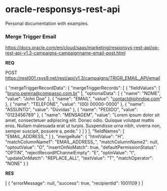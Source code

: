 # oracle-responsys-rest-api
Personal documentation with examples.

### Merge Trigger Email
https://docs.oracle.com/en/cloud/saas/marketing/responsys-rest-api/op-rest-api-v1.3-campaigns-campaignname-email-post.html

**REQ**

POST https://rest001.rsys9.net/rest/api/v1.3/campaigns/TRIGR_EMAIL_API/email

{
  "mergeTriggerRecordData": {
    "mergeTriggerRecords": [
      {
        "fieldValues": [
          "bruno.pereira@compasso.com.br"
        ],
        "optionalData": [
          {
            "name": "NOME",
            "value": "John Doe"
          },
          {
            "name": "EMAIL",
            "value": "contact@johndoe.com"
          },
          {
            "name": "TELEFONE",
            "value": "(00) 00000-0000"
          },
          {
            "name": "ASSUNTO",
            "value": "Dúvidas"
          },
          {
            "name": "PEDIDO",
            "value": "0123456789"
          },
          {
            "name": "MENSAGEM",
            "value": "Lorem ipsum dolor sit amet, consectetuer adipiscing elit. Donec odio. Quisque volutpat mattis eros. Nullam malesuada erat ut turpis. Suspendisse urna nibh, viverra non, semper suscipit, posuere a, pede."
          }
        ]
      }
    ],
    "fieldNames": [
      "EMAIL_ADDRESS_"
    ]
  },
  "mergeRule": {
    "htmlValue": "H",
    "matchColumnName1": "EMAIL_ADDRESS_",
    "matchColumnName2": null,
    "optoutValue": "O",
    "insertOnNoMatch": true,
    "defaultPermissionStatus": "OPTIN",
    "rejectRecordIfChannelEmpty": "E",
    "optinValue": "I",
    "updateOnMatch": "REPLACE_ALL",
    "textValue": "T",
    "matchOperator": "NONE"
  }
}

**RES**

[
  {
    "errorMessage": null,
    "success": true,
    "recipientId": 1001109
  }
]
